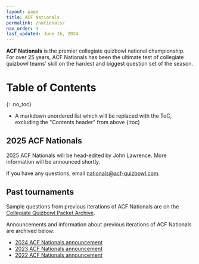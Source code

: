```yaml
---
layout: page
title: ACF Nationals
permalink: /nationals/
nav_order: 4
last_updated: June 16, 2024
---
```


**ACF Nationals** is the premier collegiate quizbowl national championship. For over 25 years, ACF Nationals has been the ultimate test of collegiate quizbowl teams' skill on the hardest and biggest question set of the season.

# Table of Contents
{: .no_toc}
* A markdown unordered list which will be replaced with the ToC, excluding the "Contents header" from above
{:toc}

## 2025 ACF Nationals
2025 ACF Nationals will be head-edited by John Lawrence. More information will be announced shortly.

If you have any questions, email [nationals@acf-quizbowl.com](mailto:nationals@acf-quizbowl.com).

## Past tournaments
Sample questions from previous iterations of ACF Nationals are on the [Collegiate Quizbowl Packet Archive](http://hsquizbowl.org/db/questionsets/search/?name=ACF+Nationals&col=1&season=&archived=y).

Announcements and information about previous iterations of ACF Nationals are archived below:

* [2024 ACF Nationals announcement](/tournaments/archive/2023/ACF%20Nationals)
* [2023 ACF Nationals announcement](/tournaments/archive/2022/ACF%20Nationals)
* [2022 ACF Nationals announcement](/tournaments/archive/2021/ACF%20Nationals)
